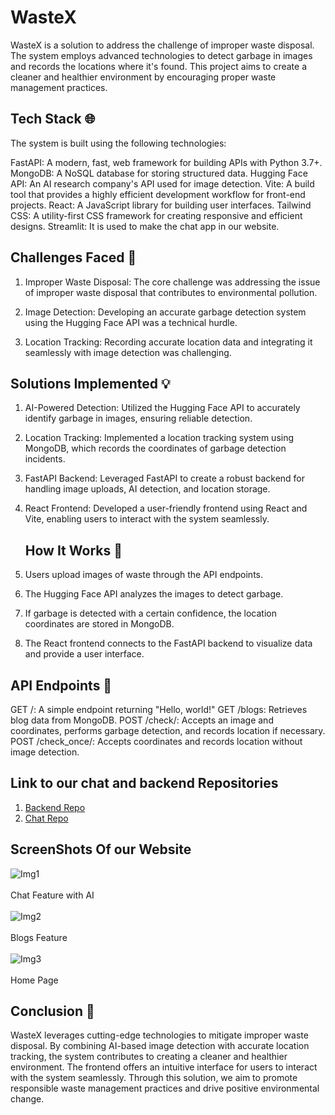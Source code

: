 # WasteX
WasteX is a solution to address the challenge of improper waste disposal. The system employs advanced technologies to detect garbage in images and records the locations where it's found. This project aims to create a cleaner and healthier environment by encouraging proper waste management practices.

## Tech Stack 🌐
The system is built using the following technologies:

FastAPI: A modern, fast, web framework for building APIs with Python 3.7+.
MongoDB: A NoSQL database for storing structured data.
Hugging Face API: An AI research company's API used for image detection.
Vite: A build tool that provides a highly efficient development workflow for front-end projects.
React: A JavaScript library for building user interfaces.
Tailwind CSS: A utility-first CSS framework for creating responsive and efficient designs.
Streamlit: It is used to make the chat app in our website.

## Challenges Faced 💪
1. Improper Waste Disposal: The core challenge was addressing the issue of improper waste disposal that contributes to environmental pollution.

2. Image Detection: Developing an accurate garbage detection system using the Hugging Face API was a technical hurdle.

3. Location Tracking: Recording accurate location data and integrating it seamlessly with image detection was challenging.

## Solutions Implemented 💡
1. AI-Powered Detection: Utilized the Hugging Face API to accurately identify garbage in images, ensuring reliable detection.

2. Location Tracking: Implemented a location tracking system using MongoDB, which records the coordinates of garbage detection incidents.

3. FastAPI Backend: Leveraged FastAPI to create a robust backend for handling image uploads, AI detection, and location storage.

4. React Frontend: Developed a user-friendly frontend using React and Vite, enabling users to interact with the system seamlessly.

   ## How It Works 🔧
1. Users upload images of waste through the API endpoints.
2. The Hugging Face API analyzes the images to detect garbage.
3. If garbage is detected with a certain confidence, the location coordinates are stored in MongoDB.
4. The React frontend connects to the FastAPI backend to visualize data and provide a user interface.

##   API Endpoints 🔑
GET /: A simple endpoint returning "Hello, world!"
GET /blogs: Retrieves blog data from MongoDB.
POST /check/: Accepts an image and coordinates, performs garbage detection, and records location if necessary.
POST /check_once/: Accepts coordinates and records location without image detection.

## Link to our chat and backend Repositories
1. [Backend Repo](https://github.com/Koustavjr/WasteX_Backend)
2. [Chat Repo](https://github.com/Koustavjr/WasteX_Chat)
## ScreenShots Of our Website
![Img1](images/img1.jpg) <br><br>
Chat Feature with AI     <br><br>
![Img2](images/img2.jpg) <br><br>
Blogs Feature            <br><br>
![Img3](images/img3.jpg)  <br><br>
Home Page
## Conclusion 🏁
WasteX leverages cutting-edge technologies to mitigate improper waste disposal. By combining AI-based image detection with accurate location tracking, the system contributes to creating a cleaner and healthier environment. The frontend offers an intuitive interface for users to interact with the system seamlessly. Through this solution, we aim to promote responsible waste management practices and drive positive environmental change.
